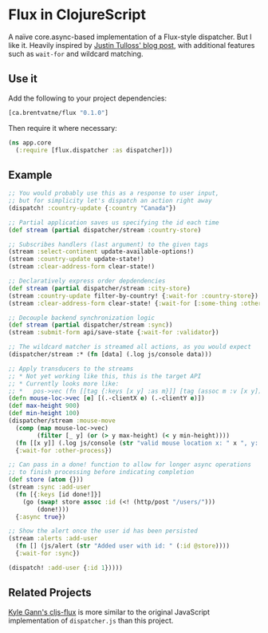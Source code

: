 # Flux in ClojureScript

A naïve core.async-based implementation of a Flux-style dispatcher.
But I like it. Heavily inspired by [Justin Tulloss' blog post](https://justin.harmonize.fm/development/2014/08/05/om-and-flux.html), with additional features such as `wait-for` and wildcard matching.

## Use it

Add the following to your project dependencies:
```clojure
[ca.brentvatne/flux "0.1.0"]
```

Then require it where necessary:

```clojure
(ns app.core
  (:require [flux.dispatcher :as dispatcher]))
```

## Example

```clojure
;; You would probably use this as a response to user input,
;; but for simplicity let's dispatch an action right away
(dispatch! :country-update {:country "Canada"})

;; Partial application saves us specifying the id each time
(def stream (partial dispatcher/stream :country-store)

;; Subscribes handlers (last argument) to the given tags
(stream :select-continent update-available-options!)
(stream :country-update update-state!)
(stream :clear-address-form clear-state!)

;; Declaratively express order depdendencies
(def stream (partial dispatcher/stream :city-store)
(stream :country-update filter-by-country! {:wait-for :country-store})
(stream :clear-address-form clear-state! {:wait-for [:some-thing :other-thing]})

;; Decouple backend synchronization logic
(def stream (partial dispatcher/stream :sync))
(stream :submit-form api/save-state {:wait-for :validator})

;; The wildcard matcher is streamed all actions, as you would expect
(dispatcher/stream :* (fn [data] (.log js/console data)))

;; Apply transducers to the streams
;; * Not yet working like this, this is the target API
;; * Currently looks more like:
;; *   pos->vec (fn [[tag {:keys [x y] :as m}]] [tag (assoc m :v [x y])])
(defn mouse-loc->vec [e] [(.-clientX e) (.-clientY e)])
(def max-height 900)
(def min-height 100)
(dispatcher/stream :mouse-move
  (comp (map mouse-loc->vec)
        (filter [_ y] (or (> y max-height) (< y min-height))))
  (fn [[x y]] (.log js/console (str "valid mouse location x: " x ", y: " y)))
  {:wait-for :other-process})

;; Can pass in a done! function to allow for longer async operations
;; to finish processing before indicating completion
(def store (atom {}))
(stream :sync :add-user
  (fn [{:keys [id done!]}]
    (go (swap! store assoc :id (<! (http/post "/users/")))
        (done!)))
  {:async true})

;; Show the alert once the user id has been persisted
(stream :alerts :add-user
  (fn [] (js/alert (str "Added user with id: " (:id @store))))
  {:wait-for :sync})

(dispatch! :add-user {:id 1}))))
```

## Related Projects

[Kyle Gann's cljs-flux](https://github.com/kgann/cljs-flux) is more
similar to the original JavaScript implementation of `dispatcher.js`
than this project.
